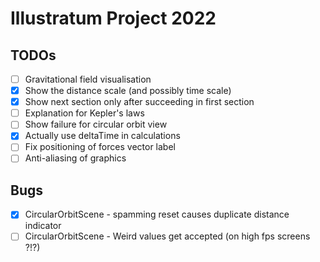# Illustratum Project 2022

## TODOs

- [ ] Gravitational field visualisation
- [x] Show the distance scale (and possibly time scale)
- [x] Show next section only after succeeding in first section
- [ ] Explanation for Kepler's laws
- [ ] Show failure for circular orbit view
- [x] Actually use deltaTime in calculations
- [ ] Fix positioning of forces vector label
- [ ] Anti-aliasing of graphics

## Bugs

- [x] CircularOrbitScene - spamming reset causes duplicate distance indicator
- [ ] CircularOrbitScene - Weird values get accepted (on high fps screens ?!?)
